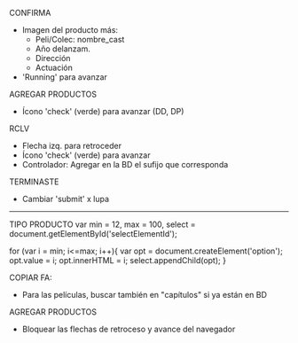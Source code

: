 CONFIRMA
- Imagen del producto más:
    - Peli/Colec: nombre_cast
    - Año delanzam.
    - Dirección
    - Actuación
- 'Running' para avanzar

AGREGAR PRODUCTOS
- Ícono 'check' (verde) para avanzar (DD, DP)

RCLV
- Flecha izq. para retroceder
- Ícono 'check' (verde) para avanzar
- Controlador: Agregar en la BD el sufijo que corresponda

TERMINASTE
- Cambiar 'submit' x lupa

*******************************************************************************
TIPO PRODUCTO
var min = 12,
    max = 100,
    select = document.getElementById('selectElementId');

for (var i = min; i<=max; i++){
    var opt = document.createElement('option');
    opt.value = i;
    opt.innerHTML = i;
    select.appendChild(opt);
}

COPIAR FA: 
- Para las películas, buscar también en "capítulos" si ya están en BD

AGREGAR PRODUCTOS
- Bloquear las flechas de retroceso y avance del navegador

